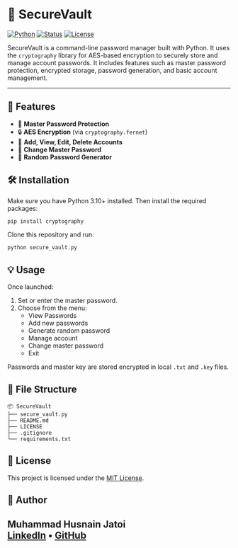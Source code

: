 # 🔐 SecureVault

[![Python](https://img.shields.io/badge/python-3.10+-blue)](https://www.python.org/)
[![Status](https://img.shields.io/badge/status-active-success)]()
[![License](https://img.shields.io/badge/license-MIT-green)](LICENSE)

SecureVault is a command-line password manager built with Python. It uses the `cryptography` library for AES-based encryption to securely store and manage account passwords. It includes features such as master password protection, encrypted storage, password generation, and basic account management.

---

## 🚀 Features

- 🔐 **Master Password Protection**
- 🔒 **AES Encryption** (via `cryptography.fernet`)
- 📂 **Add, View, Edit, Delete Accounts**
- 🔁 **Change Master Password**
- 🔑 **Random Password Generator**



## 🛠️ Installation

Make sure you have Python 3.10+ installed. Then install the required packages:

```bash
pip install cryptography
```

Clone this repository and run:

```bash
python secure_vault.py
```



## 💡 Usage

Once launched:
1. Set or enter the master password.
2. Choose from the menu:
   - View Passwords
   - Add new passwords
   - Generate random password
   - Manage account
   - Change master password
   - Exit

Passwords and master key are stored encrypted in local `.txt` and `.key` files.



## 📁 File Structure

```
📦 SecureVault
├── secure_vault.py
├── README.md
├── LICENSE
├── .gitignore
└── requirements.txt
```


## 📜 License

This project is licensed under the [MIT License](LICENSE).



## 👤 Author

**Muhammad Husnain Jatoi**  
[LinkedIn](https://www.linkedin.com/in/husnainjatoi) • [GitHub](https://github.com/husnainjatoi)
---

